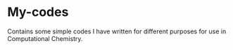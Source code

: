 # My-codes
Contains some simple codes I have written for different purposes for use in Computational Chemistry.
